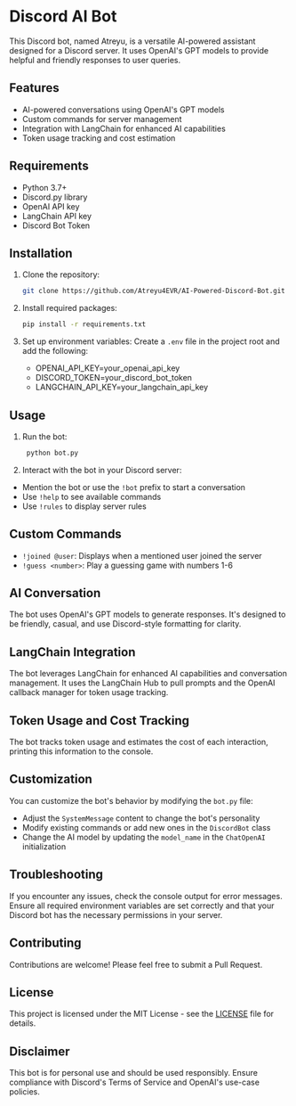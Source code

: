 # Discord AI Bot

This Discord bot, named Atreyu, is a versatile AI-powered assistant designed for a Discord server. It uses OpenAI's GPT models to provide helpful and friendly responses to user queries.

## Features

- AI-powered conversations using OpenAI's GPT models
- Custom commands for server management
- Integration with LangChain for enhanced AI capabilities
- Token usage tracking and cost estimation

## Requirements

- Python 3.7+
- Discord.py library
- OpenAI API key
- LangChain API key
- Discord Bot Token

## Installation

1. Clone the repository:

   ```bash
   git clone https://github.com/Atreyu4EVR/AI-Powered-Discord-Bot.git

   ```

2. Install required packages:

   ```bash
   pip install -r requirements.txt

   ```

3. Set up environment variables:
   Create a `.env` file in the project root and add the following:
   - OPENAI_API_KEY=your_openai_api_key
   - DISCORD_TOKEN=your_discord_bot_token
   - LANGCHAIN_API_KEY=your_langchain_api_key

## Usage

1. Run the bot:

   ```bash
    python bot.py
   ```

2. Interact with the bot in your Discord server:

- Mention the bot or use the `!bot` prefix to start a conversation
- Use `!help` to see available commands
- Use `!rules` to display server rules

## Custom Commands

- `!joined @user`: Displays when a mentioned user joined the server
- `!guess <number>`: Play a guessing game with numbers 1-6

## AI Conversation

The bot uses OpenAI's GPT models to generate responses. It's designed to be friendly, casual, and use Discord-style formatting for clarity.

## LangChain Integration

The bot leverages LangChain for enhanced AI capabilities and conversation management. It uses the LangChain Hub to pull prompts and the OpenAI callback manager for token usage tracking.

## Token Usage and Cost Tracking

The bot tracks token usage and estimates the cost of each interaction, printing this information to the console.

## Customization

You can customize the bot's behavior by modifying the `bot.py` file:

- Adjust the `SystemMessage` content to change the bot's personality
- Modify existing commands or add new ones in the `DiscordBot` class
- Change the AI model by updating the `model_name` in the `ChatOpenAI` initialization

## Troubleshooting

If you encounter any issues, check the console output for error messages. Ensure all required environment variables are set correctly and that your Discord bot has the necessary permissions in your server.

## Contributing

Contributions are welcome! Please feel free to submit a Pull Request.

## License

This project is licensed under the MIT License - see the [LICENSE](LICENSE) file for details.

## Disclaimer

This bot is for personal use and should be used responsibly. Ensure compliance with Discord's Terms of Service and OpenAI's use-case policies.

